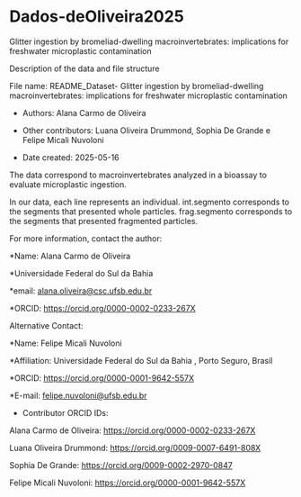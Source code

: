 # Dados-deOliveira2025
Glitter ingestion by bromeliad-dwelling macroinvertebrates: implications for freshwater microplastic contamination


Description of the data and file structure

File name: README_Dataset- Glitter ingestion by bromeliad-dwelling macroinvertebrates: implications for freshwater microplastic contamination

* Authors: Alana Carmo de Oliveira

* Other contributors: Luana Oliveira Drummond, Sophia De Grande e Felipe Micali Nuvoloni

* Date created: 2025-05-16

The data correspond to macroinvertebrates analyzed in a bioassay to evaluate microplastic ingestion.

In our data, each line represents an individual. int.segmento corresponds to the segments that presented whole particles. frag.segmento corresponds to the segments that presented fragmented particles.

For more information, contact the author:

*Name: Alana Carmo de Oliveira

*Universidade Federal do Sul da Bahia 

*email: alana.oliveira@csc.ufsb.edu.br

*ORCID: https://orcid.org/0000-0002-0233-267X

Alternative Contact:

*Name: Felipe Micali Nuvoloni 

*Affiliation: Universidade Federal do Sul da Bahia , Porto Seguro, Brasil

*ORCID: https://orcid.org/0000-0001-9642-557X

*E-mail: felipe.nuvoloni@ufsb.edu.br

* Contributor ORCID IDs:

Alana Carmo de Oliveira: https://orcid.org/0000-0002-0233-267X

Luana Oliveira Drummond: https://orcid.org/0009-0007-6491-808X

Sophia De Grande: https://orcid.org/0009-0002-2970-0847

Felipe Micali Nuvoloni: https://orcid.org/0000-0001-9642-557X

